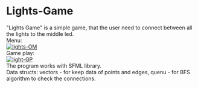 # Lights-Game
"Lights Game" is a simple game, that the user need to connect between all the lights to the middle led.<br>
Menu: <br>
<a href="https://imgbb.com/"><img src="https://i.ibb.co/DzqqRgy/lights-OM.jpg" alt="lights-OM" border="0"></a>
<br>
Game play: <br>
<a href="https://ibb.co/LzGhm6T"><img src="https://i.ibb.co/8Dh4q2y/light-GP.jpg" alt="light-GP" border="0"></a>
<br>
The program works with SFML library. <br>
 Data structs: vectors - for keep data of points and edges,
               quenu - for BFS algorithm to check the connections.

